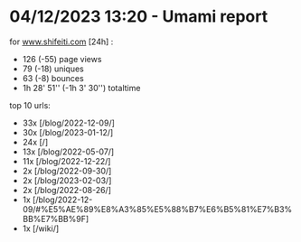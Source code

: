 # 04/12/2023 13:20 - Umami report
for www.shifeiti.com [24h] :

 - 126 (-55) page views
 - 79 (-18) uniques
 - 63 (-8) bounces
 - 1h 28' 51'' (-1h 3' 30'') totaltime


top 10 urls:
 - 33x [/blog/2022-12-09/]
 - 30x [/blog/2023-01-12/]
 - 24x [/]
 - 13x [/blog/2022-05-07/]
 - 11x [/blog/2022-12-22/]
 - 2x [/blog/2022-09-30/]
 - 2x [/blog/2023-02-03/]
 - 2x [/blog/2022-08-26/]
 - 1x [/blog/2022-12-09/#%E5%AE%89%E8%A3%85%E5%88%B7%E6%B5%81%E7%B3%BB%E7%BB%9F]
 - 1x [/wiki/]


